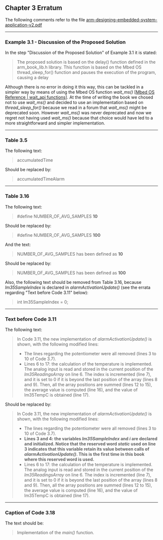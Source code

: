 ## Chapter 3 Erratum

The following comments refer to the file [arm-designing-embedded-system-application-v2.pdf](https://armkeil.blob.core.windows.net/developer/Files/pdf/ebook/arm-designing-embedded-system-application-v2.pdf)

---

### Example 3.1 - Discussion of the Proposed Solution

In the step "Discussion of the Proposed Solution" of Example 3.1 it is stated:

> The proposed solution is based on the delay() function defined in the arm_book_lib.h library. This
function is based on the Mbed OS thread_sleep_for() function and pauses the execution of the program,
causing a delay

Although there is no error in doing it this way, this can be tackled in a simpler way by means of using the Mbed OS function *wait_ms()* [[Mbed OS Reference | wait_api functions](https://os.mbed.com/docs/mbed-os/v6.15/feature-i2c-doxy/group__platform__wait__api.html)]. At the time of writing the book we chosed not to use *wait_ms()* and decided to use an implementation based on *thread_sleep_for()* because we read in a forum that *wait_ms()* might be deprecated soon. However *wait_ms()* was never deprecated and now we regret not having used *wait_ms()* because that choice would have led to a more straightforward and simpler implementation.

---

### Table 3.5

The following text:

> accumulatedTime

Should be replaced by:

> accumulatedTimeAlarm

---

### Table 3.16

The following text:

> #define NUMBER_OF_AVG_SAMPLES **10**

Should be replaced by:

> #define NUMBER_OF_AVG_SAMPLES **100**

And the text:

> NUMBER_OF_AVG_SAMPLES has been defined as **10**

Should be replaced by:

> NUMBER_OF_AVG_SAMPLES has been defined as **100**

Also, the following text should be removed from Table 3.16, because *lm35SampleIndex* is declared in *alarmActivationUpdate()* (see the errata regarding "Text before Code 3.11" below):

> int lm35SampleIndex = 0;

---

### Text before Code 3.11

The following text:

> In Code 3.11, the new implementation of *alarmActivationUpdate()* is shown, with the following
modified lines:
> - The lines regarding the potentiometer were all removed (lines 3 to 10 of Code 3.7).
> - Lines 6 to 17: the calculation of the temperature is implemented. The analog input is read and
stored in the current position of the *lm35ReadingsArray* on line 6. The index is incremented (line
7), and it is set to 0 if it is beyond the last position of the array (lines 8 and 9). Then, all the array
positions are summed (lines 12 to 15), the average value is computed (line 16), and the value of
lm35TempC is obtained (line 17).

Should be replaced by:

> In Code 3.11, the new implementation of *alarmActivationUpdate()* is shown, with the following
modified lines:
> - The lines regarding the potentiometer were all removed (lines 3 to 10 of Code 3.7).
> - **Lines 3 and 4: the variables *lm35SampleIndex* and *i* are declared and initialized. Notice that the reserved word *static* used on line 3 indicates that this variable retain its value between calls of *alarmActivationUpdate()*. This is the first time in this book where this reserved word is used.**
> - Lines 6 to 17: the calculation of the temperature is implemented. The analog input is read and
stored in the current position of the *lm35ReadingsArray* on line 6. The index is incremented (line
7), and it is set to 0 if it is beyond the last position of the array (lines 8 and 9). Then, all the array
positions are summed (lines 12 to 15), the average value is computed (line 16), and the value of
lm35TempC is obtained (line 17).

---

### Caption of Code 3.18

The text should be:

> Implementation of the *main()* function.
